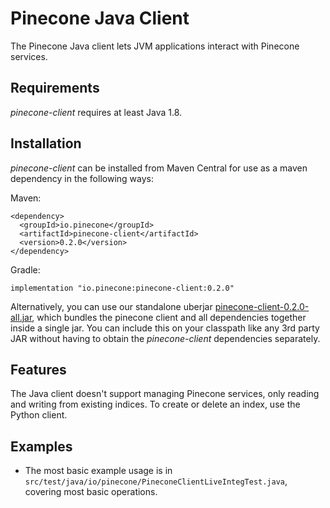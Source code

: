 # Pinecone Java Client

The Pinecone Java client lets JVM applications interact with Pinecone services.

## Requirements

*pinecone-client* requires at least Java 1.8.

## Installation

*pinecone-client* can be installed from Maven Central for use as a maven dependency in the following ways:

Maven:
```
<dependency>
  <groupId>io.pinecone</groupId>
  <artifactId>pinecone-client</artifactId>
  <version>0.2.0</version>
</dependency>
```

[comment]: <> (^ [pc:VERSION_LATEST_RELEASE])

Gradle:
```
implementation "io.pinecone:pinecone-client:0.2.0"
```

[comment]: <> (^ [pc:VERSION_LATEST_RELEASE])

Alternatively, you can use our standalone uberjar [pinecone-client-0.2.0-all.jar](https://repo1.maven.org/maven2/io/pinecone/pinecone-client/0.2.0/pinecone-client-0.2.0-all.jar), which bundles the pinecone client and all dependencies together inside a single jar. You can include this on your classpath like any 3rd party JAR without having to obtain the *pinecone-client* dependencies separately.

[comment]: <> (^ [pc:VERSION_LATEST_RELEASE])

## Features

The Java client doesn't support managing Pinecone services, only reading and writing from existing indices. To create or delete an index, use the Python client.


## Examples

- The most basic example usage is in `src/test/java/io/pinecone/PineconeClientLiveIntegTest.java`, covering most basic operations.
